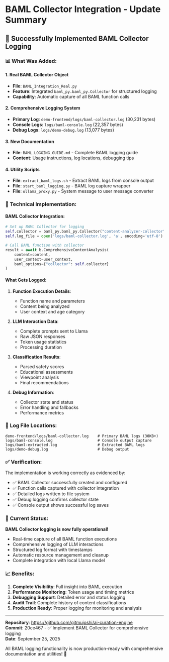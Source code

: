 # BAML Collector Integration - Update Summary

## 🎉 Successfully Implemented BAML Collector Logging

### 📊 **What Was Added:**

#### 1. **Real BAML Collector Object**
- **File**: `BAML_Integration_Real.py`
- **Feature**: Integrated `baml_py.baml_py.Collector` for structured logging
- **Capability**: Automatic capture of all BAML function calls

#### 2. **Comprehensive Logging System**
- **Primary Log**: `demo-frontend/logs/baml-collector.log` (30,231 bytes)
- **Console Logs**: `logs/baml-console.log` (22,357 bytes) 
- **Debug Logs**: `logs/demo-debug.log` (13,077 bytes)

#### 3. **New Documentation**
- **File**: `BAML_LOGGING_GUIDE.md` - Complete BAML logging guide
- **Content**: Usage instructions, log locations, debugging tips

#### 4. **Utility Scripts**
- **File**: `extract_baml_logs.sh` - Extract BAML logs from console output
- **File**: `start_baml_logging.py` - BAML log capture wrapper
- **File**: `ollama_proxy.py` - System message to user message converter

### 🔧 **Technical Implementation:**

#### **BAML Collector Integration:**
```python
# Set up BAML Collector for logging
self.collector = baml_py.baml_py.Collector("content-analyzer-collector")
self.log_file = open('logs/baml-collector.log', 'a', encoding='utf-8')

# Call BAML function with collector
result = await b.ComprehensiveContentAnalysis(
    content=content, 
    user_context=user_context,
    baml_options={"collector": self.collector}
)
```

#### **What Gets Logged:**
1. **Function Execution Details**:
   - Function name and parameters
   - Content being analyzed
   - User context and age category

2. **LLM Interaction Data**:
   - Complete prompts sent to Llama
   - Raw JSON responses
   - Token usage statistics
   - Processing duration

3. **Classification Results**:
   - Parsed safety scores
   - Educational assessments
   - Viewpoint analysis
   - Final recommendations

4. **Debug Information**:
   - Collector state and status
   - Error handling and fallbacks
   - Performance metrics

### 📁 **Log File Locations:**

```
demo-frontend/logs/baml-collector.log    # Primary BAML logs (30KB+)
logs/baml-console.log                    # Console output capture
logs/baml-extracted.log                  # Extracted BAML logs  
logs/demo-debug.log                      # Debug output
```

### ✅ **Verification:**

The implementation is working correctly as evidenced by:
- ✅ BAML Collector successfully created and configured
- ✅ Function calls captured with collector integration
- ✅ Detailed logs written to file system
- ✅ Debug logging confirms collector state
- ✅ Console output shows successful log saves

### 🚀 **Current Status:**

**BAML Collector logging is now fully operational!**

- Real-time capture of all BAML function executions
- Comprehensive logging of LLM interactions
- Structured log format with timestamps
- Automatic resource management and cleanup
- Complete integration with local Llama model

### 📈 **Benefits:**

1. **Complete Visibility**: Full insight into BAML execution
2. **Performance Monitoring**: Token usage and timing metrics
3. **Debugging Support**: Detailed error and status logging
4. **Audit Trail**: Complete history of content classifications
5. **Production Ready**: Proper logging for monitoring and analysis

---

**Repository**: https://github.com/gitmujoshi/ai-curation-engine  
**Commit**: 20ce467 - ✅ Implement BAML Collector for comprehensive logging  
**Date**: September 25, 2025  

All BAML logging functionality is now production-ready with comprehensive documentation and utilities! 🎯
